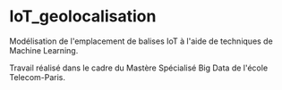 # IoT_geolocalisation
Modélisation de l'emplacement de balises IoT à l'aide de techniques de Machine Learning.

Travail réalisé dans le cadre du Mastère Spécialisé Big Data de l'école Telecom-Paris.
